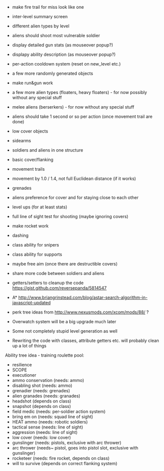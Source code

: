* make fire trail for miss look like one

* inter-level summary screen
* different alien types by level
* aliens should shoot most vulnerable soldier
* display detailed gun stats (as mouseover popup?)
* displapy ability description (as mouseover popup?)

* per-action cooldown system (reset on new_level etc.)
* a few more randomly generated objects
* make run&gun work

* a few more alien types (floaters, heavy floaters) - for now possibly without any special stuff
* melee aliens (berserkers) - for now without any special stuff

* aliens should take 1 second or so per action (once movement trail are done)

* low cover objects
* sidearms
* soldiers and aliens in one structure
* basic cover/flanking
* movement trails
* movement by 1.0 / 1.4, not full Euclidean distance (if it works)
* grenades
* aliens preference for cover and for staying close to each other
* level ups (for at least stats)
* full line of sight test for shooting (maybe ignoring covers)
* make rocket work
* dashing
* class ability for snipers
* class ability for supports
* maybe free aim (once there are destructible covers)

* share more code between soldiers and aliens

* getters/setters to cleanup the code https://gist.github.com/reversepanda/5814547
* A* http://www.briangrinstead.com/blog/astar-search-algorithm-in-javascript-updated
* perk tree ideas from http://www.nexusmods.com/xcom/mods/88/ ?
* Overwatch system will be a big upgrade much later
* Some not completely stupid level generation as well
* Rewriting the code with classes, attribute getters etc. will probably clean up a lot of things

Ability tree idea - training roulette pool:
* resilience
* SCOPE
* executioner
* ammo conservation (needs: ammo)
* disabling shot (needs: ammo)
* grenadier (needs: grenades)
* alien granades (needs: granades)
* headshot (depends on class)
* snapshot (depends on class)
* field medic (needs: per-soldier action system)
* bring em on (needs: squad line of sight)
* HEAT ammo (needs: robotic soldiers)
* tactical sense (needs: line of sight)
* aggression (needs: line of sight)
* low cover (needs: low cover)
* gunslinger (needs: pistols, exclusive with arc thrower)
* arc thrower (needs~ pistol, goes into pistol slot, exclusive with gunslinger)
* rocketeer (needs: fire rocket, depends on class)
* will to survive (depends on correct flanking system)
